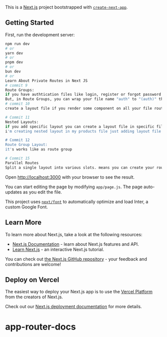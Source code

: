 This is a [Next.js](https://nextjs.org/) project bootstrapped with [`create-next-app`](https://github.com/vercel/next.js/tree/canary/packages/create-next-app).

## Getting Started

First, run the development server:

```bash
npm run dev
# or
yarn dev
# or
pnpm dev
# or
bun dev
# or
Learn About Private Routes in Next JS
# commit 9
Route Groups: 
if you have authtication files like login, register or forgot password file then you just create your routes under the auth file or some other name that you choose, and then you can access that routes "localhost:3000/auth/login" if you have auth file also login route. 
But, in Route Groups, you can wrap your file name "auth" to "(auth)" then you can access login routes like "localhost:3000/login", no loger need to add "auth/login"
# commit 10
create a layout file if you render some component on all your file route files. we can add "Navbar" and "Footer" to added on all routes

# Commit 11
Nested Layouts:
if you add specific layout you can create a layout file in specific file where you add nested layout 
i'm creating nested layout in my products file just adding layout file etc.

# Commit 12
Route Group Layout:
it's works like as route group

# Commit 15
Parallel Routes
Split a single layout into various slots. means you can create your route name "@user", "@revinue", "@notifications" like that and then create a layout file for getting children and route that we define in our spcific name of main route means "dashboard" and it's slot are "user, revinue and notification" in our layout file and then we arange all our slots in layout. and create a layout that you want

```

Open [http://localhost:3000](http://localhost:3000) with your browser to see the result.

You can start editing the page by modifying `app/page.js`. The page auto-updates as you edit the file.

This project uses [`next/font`](https://nextjs.org/docs/basic-features/font-optimization) to automatically optimize and load Inter, a custom Google Font.

## Learn More

To learn more about Next.js, take a look at the following resources:

- [Next.js Documentation](https://nextjs.org/docs) - learn about Next.js features and API.
- [Learn Next.js](https://nextjs.org/learn) - an interactive Next.js tutorial.

You can check out [the Next.js GitHub repository](https://github.com/vercel/next.js/) - your feedback and contributions are welcome!

## Deploy on Vercel

The easiest way to deploy your Next.js app is to use the [Vercel Platform](https://vercel.com/new?utm_medium=default-template&filter=next.js&utm_source=create-next-app&utm_campaign=create-next-app-readme) from the creators of Next.js.

Check out our [Next.js deployment documentation](https://nextjs.org/docs/deployment) for more details.
# app-router-docs
